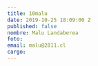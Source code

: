 ```yaml
---
title: 10malu
date: 2019-10-25 18:09:00 Z
published: false
nombre: Malu Landaberea
foto: 
email: malu@2811.cl
cargo: 
---
```


